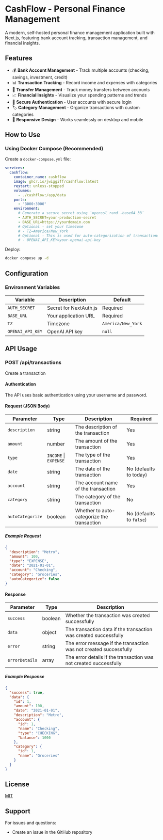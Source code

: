 # CashFlow - Personal Finance Management

A modern, self-hosted personal finance management application built with Next.js, featuring bank account tracking, transaction management, and financial insights.

## Features

- 💰 **Bank Account Management** - Track multiple accounts (checking, savings, investment, credit)
- 📊 **Transaction Tracking** - Record income and expenses with categories
- 🔄 **Transfer Management** - Track money transfers between accounts
- 📈 **Financial Insights** - Visualize your spending patterns and trends
- 🔐 **Secure Authentication** - User accounts with secure login
- 🏷️ **Category Management** - Organize transactions with custom categories
- 📱 **Responsive Design** - Works seamlessly on desktop and mobile

## How to Use

### Using Docker Compose (Recommended)

Create a `docker-compose.yml` file:

```yaml
services:
  cashflow:
    container_name: cashflow
    image: ghcr.io/jwiggiff/cashflow:latest
    restart: unless-stopped
    volumes:
      - ./cashflow:/app/data
    ports:
      - "3000:3000"
    environment:
      # Generate a secure secret using `openssl rand -base64 33`
      - AUTH_SECRET=your-production-secret
      - BASE_URL=https://yourdomain.com
      # Optional - set your timezone
      # - TZ=America/New_York
      # Optional - This is used for auto-categorization of transactions
      # - OPENAI_API_KEY=your-openai-api-key
```

Deploy:

```bash
docker compose up -d
```

## Configuration

### Environment Variables

| Variable         | Description            | Default            |
| ---------------- | ---------------------- | ------------------ |
| `AUTH_SECRET`    | Secret for NextAuth.js | Required           |
| `BASE_URL`       | Your application URL   | Required           |
| `TZ`             | Timezone               | `America/New_York` |
| `OPENAI_API_KEY` | OpenAI API key         | `null`             |

## API Usage

### POST /api/transactions

Create a transaction

#### Authentication

The API uses basic authentication using your username and password.

#### Request (JSON Body)

| Parameter        | Type                  | Description                                | Required                 |
| ---------------- | --------------------- | ------------------------------------------ | ------------------------ |
| `description`    | string                | The description of the transaction         | Yes                      |
| `amount`         | number                | The amount of the transaction              | Yes                      |
| `type`           | `INCOME` \| `EXPENSE` | The type of the transaction                | Yes                      |
| `date`           | string                | The date of the transaction                | No (defaults to today)   |
| `account`        | string                | The account name of the transaction        | Yes                      |
| `category`       | string                | The category of the transaction            | No                       |
| `autoCategorize` | boolean               | Whether to auto-categorize the transaction | No (defaults to `false`) |

##### Example Request

```json
{
  "description": "Metro",
  "amount": 100,
  "type": "EXPENSE",
  "date": "2021-01-01",
  "account": "Checking",
  "category": "Groceries",
  "autoCategorize": false
}
```

#### Response

| Parameter      | Type    | Description                                                       |
| -------------- | ------- | ----------------------------------------------------------------- |
| `success`      | boolean | Whether the transaction was created successfully                  |
| `data`         | object  | The transaction data if the transaction was created successfully  |
| `error`        | string  | The error message if the transaction was not created successfully |
| `errorDetails` | array   | The error details if the transaction was not created successfully |

##### Example Response

```json
{
  "success": true,
  "data": {
    "id": 1,
    "amount": 100,
    "date": "2021-01-01",
    "description": "Metro",
    "account": {
      "id": 1,
      "name": "Checking",
      "type": "CHECKING",
      "balance": 1000
    },
    "category": {
      "id": 1,
      "name": "Groceries"
    }
  }
}
```

## License

[MIT](https://opensource.org/licenses/MIT)

## Support

For issues and questions:

- Create an issue in the GitHub repository

